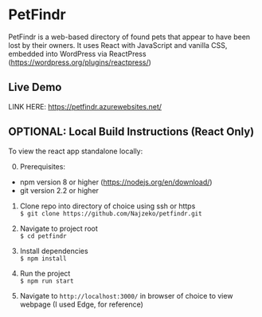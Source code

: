 # PetFindr

PetFindr is a web-based directory of found pets that appear to have been lost by their owners. It uses React with JavaScript and vanilla CSS, embedded into WordPress via ReactPress (https://wordpress.org/plugins/reactpress/)

## Live Demo
LINK HERE: https://petfindr.azurewebsites.net/

## OPTIONAL: Local Build Instructions (React Only)
To view the react app standalone locally:

0. Prerequisites: 
- npm version 8 or higher (https://nodejs.org/en/download/)
- git version 2.2 or higher

1. Clone repo into directory of choice using ssh or https \
`$ git clone https://github.com/Najzeko/petfindr.git`

2. Navigate to project root \
`$ cd petfindr`

3. Install dependencies \
`$ npm install`

4. Run the project \
`$ npm run start`

5. Navigate to `http://localhost:3000/` in browser of choice to view webpage (I used Edge, for reference)